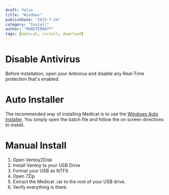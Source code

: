 ```yaml
---
draft: false
title: "Windows"
publishDate: "2023-7-24"
category: "Install"
author: "MON5TERMATT"
tags: [medicat, install, download]
---
```


# Disable Antivirus

Before installation, open your Antivirus and disable any Real-Time protection that's enabled.

# Auto Installer

The recommended way of installing Medicat is to use the [Windows Auto Installer](). You simply open the batch file and follow the on screen directions to install.

# Manual Install

1. Open Ventoy2Disk
2. Install Ventoy to your USB Drive
3. Format your USB as NTFS
4. Open 7Zip
5. Extract the Medicat .rar to the root of your USB drive.
6. Verify everything is there.
